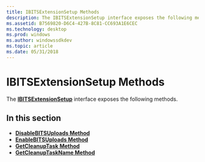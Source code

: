 ```yaml
---
title: IBITSExtensionSetup Methods
description: The IBITSExtensionSetup interface exposes the following methods.
ms.assetid: B7569820-D6C4-427B-8C81-CC693A1E6CEC
ms.technology: desktop
ms.prod: windows
ms.author: windowssdkdev
ms.topic: article
ms.date: 05/31/2018
---
```


# IBITSExtensionSetup Methods

The [**IBITSExtensionSetup**](/windows/desktop/api/Bitscfg/nn-bitscfg-ibitsextensionsetup) interface exposes the following methods.

## In this section

-   [**DisableBITSUploads Method**](/windows/desktop/api/Bitscfg/nf-bitscfg-ibitsextensionsetup-disablebitsuploads)
-   [**EnableBITSUploads Method**](/windows/desktop/api/Bitscfg/nf-bitscfg-ibitsextensionsetup-enablebitsuploads)
-   [**GetCleanupTask Method**](/windows/desktop/api/Bitscfg/nf-bitscfg-ibitsextensionsetup-getcleanuptask)
-   [**GetCleanupTaskName Method**](/windows/desktop/api/Bitscfg/nf-bitscfg-ibitsextensionsetup-getcleanuptaskname)

 

 





